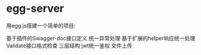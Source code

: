 # egg-server
用egg.js搭建一个简单的项目:

基于插件的Swagger-doc接口定义
统一异常处理
基于扩展的helper响应统一处理
Validate接口格式检查
三层结构
jwt统⼀鉴权
文件上传
